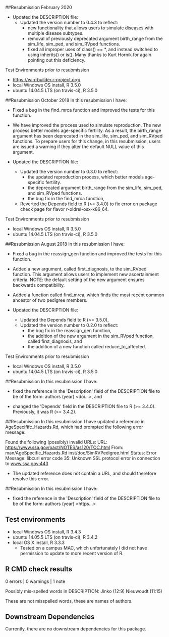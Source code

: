##Resubmission February 2020
- Updated the DESCRIPTION file:
    - Updated the version number to 0.4.3 to reflect:
         - new functionality that allows users to simulate diseases with multiple disease subtypes.
         - removal of previously deprecated argument birth_range from the sim_life, sim_ped, and sim_RVped functions.
         - fixed all improper uses of class() == *, and instead switched to using inherits() or is().
         Many thanks to Kurt Hornik for again pointing out this deficiency. 

Test Environments prior to resubmission
* https://win-builder.r-project.org/
* local Windows OS install, R 3.5.0
* ubuntu 14.04.5 LTS (on travis-ci), R 3.5.0


##Resubmission October 2018
In this resubmission I have:
- Fixed a bug in the find_mrca function and improved the tests for this function. 

- We have improved the process used to simulate reproduction.  The new process better models age-specific fertility. As a result, the birth_range argument has been deprecated in the sim_life, sim_ped, and sim_RVped functions.  To prepare users for this change, in this resubmission, users are issued a warning if they alter the default NULL value of this argument.

- Updated the DESCRIPTION file:
    - Updated the version number to 0.3.0 to reflect:
         - the updated reproduction process, which better models age-specific fertility.
         - the deprecated argument birth_range from the sim_life, sim_ped, and sim_RVped functions.
         - the bug fix in the find_mrca function,
    - Reverted the Depends field to R (>= 3.4.0) to fix error on package check page for flavor r-oldrel-osx-x86_64.

Test Environments prior to resubmission
* local Windows OS install, R 3.5.0
* ubuntu 14.04.5 LTS (on travis-ci), R 3.5.0


##Resubmission August 2018
In this resubmission I have:
- Fixed a bug in the reassign_gen function and improved the tests for this function. 

- Added a new argument, called first_diagnosis, to the sim_RVped function.  This argument allows users to implement new ascertainment criteria. 
  NOTE: the default setting of the new argument ensures backwards compatibility. 

- Added a function called find_mrca, which finds the most recent common ancestor of two pedigree members.


- Updated the DESCRIPTION file:
    - Updated the Depends field to R (>= 3.5.0),
    - Updated the version number to 0.2.0 to reflect:
         - the bug fix in the reassign_gen function,
         - the addition of the new argument in the sim_RVped function, called first_diagnosis, and
         - the addition of a new function called reduce_to_affected.

Test Environments prior to resubmission
* local Windows OS install, R 3.5.0
* ubuntu 14.04.5 LTS (on travis-ci), R 3.5.0


##Resubmission
In this resubmission I have:

 * fixed the reference in the 'Description' field of the DESCRIPTION file to be of the form:
 authors (year) <doi...>, and

 * changed the 'Depends' field in the DESCRIPTION file to R (>= 3.4.0). Previously, it was R (>= 3.4.2).

##Resubmission
In this resubmission I have updated a reference in AgeSpecififc_Hazards.Rd, which had prompted the following error message:
 
 Found the following (possibly) invalid URLs:
   URL: https://www.ssa.gov/oact/NOTES/as120/TOC.html
     From: man/AgeSpecific_Hazards.Rd
           inst/doc/SimRVPedigree.html
     Status: Error
     Message: libcurl error code 35:
               Unknown SSL protocol error in connection to www.ssa.gov:443
               
 * The updated reference does not contain a URL, and should therefore resolve this error.

##Resubmission
In this resubmission I have:

 * fixed the reference in the 'Description' field of the DESCRIPTION file to be of the form:
 authors (year) <https...>
 
## Test environments
* local Windows OS install, R 3.4.3
* ubuntu 14.05.5 LTS (on travis-ci), R 3.4.2
* local OS X install, R 3.3.3 
  - Tested on a campus MAC, which unfortunately I did not have permission to update to more recent version of R.

## R CMD check results
0 errors | 0 warnings | 1 note

Possibly mis-spelled words in DESCRIPTION:
  Jinko (12:9)
  Nieuwoudt (11:15)
  
These are not misspelled words, these are names of authors. 

## Downstream Dependencies
Currently, there are no downstream dependencies for this package.
